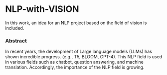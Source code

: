 # NLP-with-VISION

In this work, an idea for an NLP project based on the field of vision is included.


### Abstract

In recent years, the development of Large language models (LLMs) has shown incredible progress.
(e.g., T5, BLOOM, GPT-4). This NLP field is used in various fields such as chatbot, question answering, and machine translation. Accordingly, the importance of the NLP field is growing.

